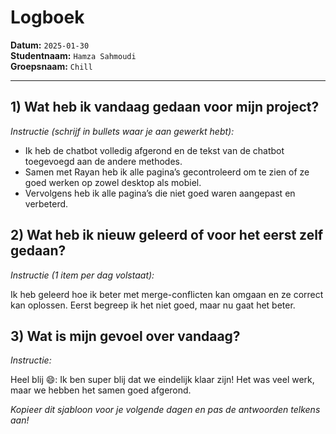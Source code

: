 # Logboek

**Datum:** `2025-01-30`  
**Studentnaam:** `Hamza Sahmoudi`  
**Groepsnaam:** `Chill`

---

## 1) Wat heb ik vandaag gedaan voor mijn project?

_Instructie (schrijf in bullets waar je aan gewerkt hebt):_

- Ik heb de chatbot volledig afgerond en de tekst van de chatbot toegevoegd aan de andere methodes.
- Samen met Rayan heb ik alle pagina’s gecontroleerd om te zien of ze goed werken op zowel desktop als mobiel.
- Vervolgens heb ik alle pagina’s die niet goed waren aangepast en verbeterd.

## 2) Wat heb ik nieuw geleerd of voor het eerst zelf gedaan?

_Instructie (1 item per dag volstaat):_

Ik heb geleerd hoe ik beter met merge-conflicten kan omgaan en ze correct kan oplossen. Eerst begreep ik het niet goed, maar nu gaat het beter.

## 3) Wat is mijn gevoel over vandaag?

_Instructie:_

Heel blij 😄: Ik ben super blij dat we eindelijk klaar zijn! Het was veel werk, maar we hebben het samen goed afgerond.

_Kopieer dit sjabloon voor je volgende dagen en pas de antwoorden telkens aan!_
